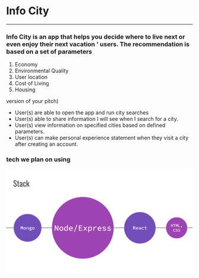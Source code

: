 # Info City
***

### **Info City** is an app that helps you decide where to live next or even enjoy their next vacation ' users. The recommendation is based on a set of parameters
1. Economy
2. Environmental Quality
3. User location
4. Cost of Living
5. Housing

version of your pitch)

- User(s) are able to open the app and run city searches
-  User(s) able to share information I will see when I search for a city.
- User(s) view information on specified cities based on defined parameters.
- User(s) can make personal experience statement when they visit a city  after creating an account.

### tech we plan on using
![alt text](tech.png)





